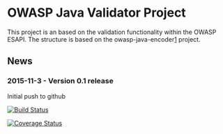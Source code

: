 OWASP Java Validator Project
============================

This project is an based on the validation functionality within the OWASP ESAPI. 
The structure is based on the owasp-java-encoder[1] project.


News
----
### 2015-11-3 - Version 0.1 release
Initial push to github

[1]: https://github.com/OWASP/owasp-java-encoder

[![Build Status](https://travis-ci.org/vdbaan/owasp-java-validator.svg?branch=master)](https://travis-ci.org/vdbaan/owasp-java-validator)

[![Coverage Status](https://coveralls.io/repos/vdbaan/owasp-java-validator/badge.svg?branch=master&service=github)](https://coveralls.io/github/vdbaan/owasp-java-validator?branch=master)
